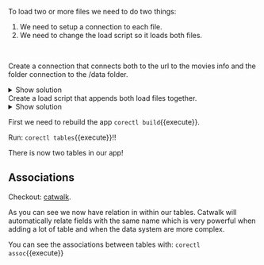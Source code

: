 To load two or more files we need to do two things: 
1. We need to setup a connection to each file. 
2. We need to change the load script so it loads both files.
<br>

Create a connection that connects both to the url to the movies info and the folder connection to the /data folder.

<details> <summary>Show solution</summary>
<p> 

<pre class="file" data-filename="corectl.yml" data-target="replace">
engine: localhost:19076 # URL and port to running Qlik Associative Engine instance
app: myapp   # App name that the tool should open a session against.
script: webload.qvs # Path to a script that should be set in the app
connections: # Connections that should be created in the app
  testdata:
      connectionstring: /data # Connectionstring (qConnectionString) of the connection. For a folder connector this is an absolute or relative path inside of the engine docker container.
      type: folder # Type of connection
  webdata: 
      connectionstring: 'https://gist.githubusercontent.com/carlioth/b86ede12e75b5756c9f34c0d65a22bb3/raw/e733b74c7c1c5494669b36893a31de5427b7b4fc/MovieInfo.csv'
      type: internet 

</p>
</details>

Create a load script that appends both load files together.

<details> <summary>Show solution</summary>
<p> 

We already have the load scripts for both this files ready so we just merge both script files to one. Lets append the Movies loadscript to the `webscript.qvs`{{open}}:

<pre class="file" data-filename="webload.qvs" data-target="append">
Movies:
LOAD *
FROM [lib://testdata/movies.csv]
(txt, utf8, embedded labels, delimiter is ',');
</pre>
</p>
</details>

First we need to rebuild the app `corectl build`{{execute}}.

Run: `corectl tables`{{execute}}!!

There is now two tables in our app!
<br>

## Associations


Checkout: [catwalk](https://catwalk.core.qlik.com/?engine_url=wss://[[HOST_SUBDOMAIN]]-19076-[[KATACODA_HOST]].environments.katacoda.com/home/engine/Qlik/Sense/Apps/myapp).
<br>

As you can see we now have relation in within our tables. Catwalk will automatically relate fields with the same name which is very powerful when adding a lot of table and when the data system are more complex.
<br>

You can see the associations between tables with: `corectl assoc`{{execute}}
